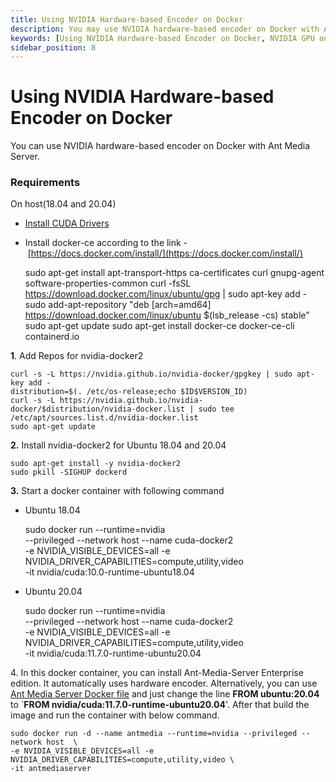 ```yaml
---
title: Using NVIDIA Hardware-based Encoder on Docker 
description: You may use NVIDIA hardware-based encoder on Docker with Ant Media Server.
keywords: [Using NVIDIA Hardware-based Encoder on Docker, NVIDIA GPU on Docker, Hardware-based Encoder on Docker, Ant Media Server Documentation, Ant Media Server Tutorials]
sidebar_position: 8
---
```


# Using NVIDIA Hardware-based Encoder on Docker

You can use NVIDIA hardware-based encoder on Docker with Ant Media Server.

### Requirements

On host(18.04 and 20.04)

*   [Install CUDA Drivers](/guides/advanced-usage/using-nvidia-gpu/)
*   Install docker-ce according to the link - [https://docs.docker.com/install/](https://docs.docker.com/install/)

    sudo apt-get install apt-transport-https ca-certificates curl gnupg-agent software-properties-common
    curl -fsSL https://download.docker.com/linux/ubuntu/gpg | sudo apt-key add -
    sudo add-apt-repository "deb [arch=amd64] https://download.docker.com/linux/ubuntu $(lsb_release -cs) stable"
    sudo apt-get update
    sudo apt-get install docker-ce docker-ce-cli containerd.io

**1**. Add Repos for nvidia-docker2

    curl -s -L https://nvidia.github.io/nvidia-docker/gpgkey | sudo apt-key add -
    distribution=$(. /etc/os-release;echo $ID$VERSION_ID)
    curl -s -L https://nvidia.github.io/nvidia-docker/$distribution/nvidia-docker.list | sudo tee /etc/apt/sources.list.d/nvidia-docker.list
    sudo apt-get update

**2.** Install nvidia-docker2 for Ubuntu 18.04 and 20.04

    sudo apt-get install -y nvidia-docker2
    sudo pkill -SIGHUP dockerd

**3.** Start a docker container with following command

*   Ubuntu 18.04

    sudo docker run --runtime=nvidia \
     --privileged --network host --name cuda-docker2 \
     -e NVIDIA_VISIBLE_DEVICES=all -e NVIDIA_DRIVER_CAPABILITIES=compute,utility,video \
     -it nvidia/cuda:10.0-runtime-ubuntu18.04

*   Ubuntu 20.04

    sudo docker run --runtime=nvidia \
     --privileged --network host --name cuda-docker2 \
     -e NVIDIA_VISIBLE_DEVICES=all -e NVIDIA_DRIVER_CAPABILITIES=compute,utility,video \
     -it nvidia/cuda:11.7.0-runtime-ubuntu20.04

4\. In this docker container, you can install Ant-Media-Server Enterprise edition. It automatically uses hardware encoder. Alternatively, you can use [Ant Media Server Docker file](https://github.com/ant-media/Scripts/blob/master/docker/Dockerfile_Process) and just change the line **FROM ubuntu:20.04** to \`**FROM nvidia/cuda:11.7.0-runtime-ubuntu20.04**'. After that build the image and run the container with below command.

    sudo docker run -d --name antmedia --runtime=nvidia --privileged --network host  \
    -e NVIDIA_VISIBLE_DEVICES=all -e NVIDIA_DRIVER_CAPABILITIES=compute,utility,video \
    -it antmediaserver